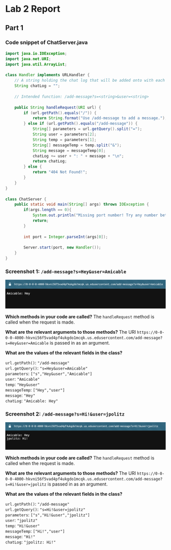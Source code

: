 # Lab 2 Report

## Part 1 

### Code snippet of ChatServer.java

```java
import java.io.IOException;
import java.net.URI;
import java.util.ArrayList;

class Handler implements URLHandler {
    // A string holding the chat log that will be added onto with each /add-message request
    String chatLog = "";

    // Intended function: /add-message?s=<string>&user=<string>
    
    public String handleRequest(URI url) {
        if (url.getPath().equals("/")) {
            return String.format("Use /add-message to add a message.");
        } else if (url.getPath().equals("/add-message")) {
            String[] parameters = url.getQuery().split("=");
            String user = parameters[2];
            String temp = parameters[1];
            String[] messageTemp = temp.split("&");
            String message = messageTemp[0];
            chatLog += user + ": " + message + "\n";
            return chatLog;
        } else {
            return "404 Not Found!";
        }
    }
}

class ChatServer {
    public static void main(String[] args) throws IOException {
        if(args.length == 0){
            System.out.println("Missing port number! Try any number between 1024 to 49151");
            return;
        }

        int port = Integer.parseInt(args[0]);

        Server.start(port, new Handler());
    }
}
```

### Screenshot 1: `/add-message?s=Hey&user=Amicable`

![Image](lab2_1.png)

**Which methods in your code are called?** The `handleRequest` method is called when the request is made.

**What are the relevant arguments to those methods?** The URI `https://0-0-0-0-4000-hkvni56f5vad4pf4ukgdo1mcqk.us.edusercontent.com/add-message?s=Hey&user=Amicable` is passed in as an argument.

**What are the values of the relevant fields in the class?** 

`url.getPath()`: `"/add-message"`\
`url.getQuery()`: `"s=Hey&user=Amicable"`\
`parameters`: `["s","Hey&user","Amicable"]`\
`user`: `"Amicable"`\
`temp`: `"Hey&user"`\
`messageTemp`: `["Hey","user"]`\
`message`: `"Hey"`\
`chatLog`: `"Amicable: Hey"`

### Screenshot 2: `/add-message?s=Hi!&user=jpolitz`

![Image](lab2_2.png)

**Which methods in your code are called?** The `handleRequest` method is called when the request is made.

**What are the relevant arguments to those methods?** The URI `https://0-0-0-0-4000-hkvni56f5vad4pf4ukgdo1mcqk.us.edusercontent.com/add-message?s=Hi!&user=jpolitz` is passed in as an argument.

**What are the values of the relevant fields in the class?** 

`url.getPath()`: `"/add-message"`\
`url.getQuery()`: `"s=Hi!&user=jpolitz"`\
`parameters`: `["s","Hi!&user","jpolitz"]`\
`user`: `"jpolitz"`\
`temp`: `"Hi!&user"`\
`messageTemp`: `["Hi!","user"]`\
`message`: `"Hi!"`\
`chatLog`: `"jpolitz: Hi!"`
